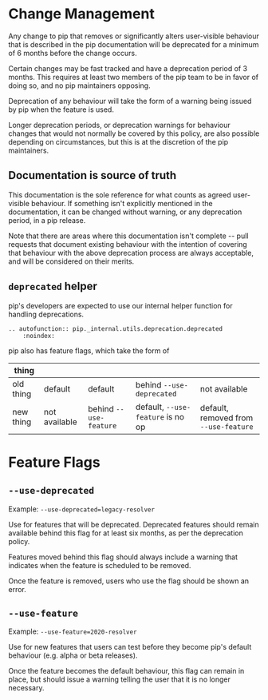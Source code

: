 # Change Management

Any change to pip that removes or significantly alters user-visible behaviour
that is described in the pip documentation will be deprecated for a minimum of
6 months before the change occurs.

Certain changes may be fast tracked and have a deprecation period of 3 months.
This requires at least two members of the pip team to be in favor of doing so,
and no pip maintainers opposing.

Deprecation of any behaviour will take the form of a warning being issued by
pip when the feature is used.

Longer deprecation periods, or deprecation warnings for behaviour changes that
would not normally be covered by this policy, are also possible depending on
circumstances, but this is at the discretion of the pip maintainers.

## Documentation is source of truth

This documentation is the sole reference for what counts as agreed user-visible 
behaviour. If something isn't explicitly mentioned in the documentation, it can
be changed without warning, or any deprecation period, in a pip release.

Note that there are areas where this documentation isn't complete -- pull
requests that document existing behaviour with the intention of covering that
behaviour with the above deprecation process are always acceptable, and will be
considered on their merits.

## `deprecated` helper

pip's developers are expected to use our internal helper function for handling
deprecations.

```{eval-rst}
.. autofunction:: pip._internal.utils.deprecation.deprecated
    :noindex:
```



pip also has feature flags, which take the form of 

| thing |  |  |  |  |
| ----- | --- | --- | --- | --- |
| old thing | default | default | behind `--use-deprecated` | not available |
| new thing | not available | behind `--use-feature` | default, `--use-feature` is no op | default, removed from `--use-feature` |

Feature Flags
=============

``--use-deprecated``
--------------------

Example: ``--use-deprecated=legacy-resolver``

Use for features that will be deprecated. Deprecated features should remain
available behind this flag for at least six months, as per the deprecation
policy.

Features moved behind this flag should always include a warning that indicates
when the feature is scheduled to be removed.

Once the feature is removed, users who use the flag should be shown an error.

``--use-feature``
-----------------

Example: ``--use-feature=2020-resolver``

Use for new features that users can test before they become pip's default
behaviour (e.g. alpha or beta releases).

Once the feature becomes the default behaviour, this flag can remain in place,
but should issue a warning telling the user that it is no longer necessary.
